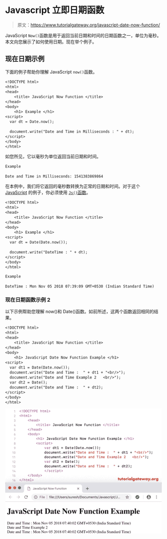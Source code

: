 # Javascript 立即日期函数

> 原文：<https://www.tutorialgateway.org/javascript-date-now-function/>

JavaScript `Now()`函数是用于返回当前日期和时间的日期函数之一，单位为毫秒。本文向您展示了如何使用日期。现在举个例子。

## 现在日期示例

下面的例子帮助你理解 JavaScript `now()`函数。

```
<!DOCTYPE html>
<html>
<head>
    <title> JavaScript Now Function </title>
</head>
<body>
    <h1> Example </h1>
<script>
  var dt = Date.now();

  document.write("Date and Time in Milliseconds : " + dt);
</script>
</body>
</html>
```

如您所见，它以毫秒为单位返回当前日期和时间。

```
Example

Date and Time in Milliseconds: 1541383869864
```

在本例中，我们将它返回的毫秒数转换为正常的日期和时间。对于这个 [JavaScript](https://www.tutorialgateway.org/javascript/) 的例子，你必须使用 [`Js()`函数](https://www.tutorialgateway.org/javascript-date-function/)。

```
<!DOCTYPE html>
<html>
<head>
    <title> JavaScript Now Function </title>
</head>
<body>
    <h1> Example </h1>
<script>
  var dt = Date(Date.now());

  document.write("DateTime : " + dt);
</script>
</body>
</html>
```

```
Example

DateTime : Mon Nov 05 2018 07:39:09 GMT+0530 (Indian Standard Time)
```

### 现在日期函数示例 2

以下示例帮助您理解 now()和 Date()函数。如前所述，这两个函数返回相同的结果。

```
<!DOCTYPE html>
<html>
<head>
    <title> JavaScript Now Function </title>
</head>
<body>
    <h1> JavaScript Date Now Function Example </h1>
<script>
  var dt1 = Date(Date.now());    
  document.write("Date and Time :  " + dt1 + "<br/>");
  document.write("Date and Time Example 2   <br/>");
  var dt2 = Date();   
  document.write("Date and Time :  " + dt2);
</script>
</body>
</html>
```

![JavaScript Date Now Function 3](img/2057d1eed6836bb696af0ddcfed5e051.png)